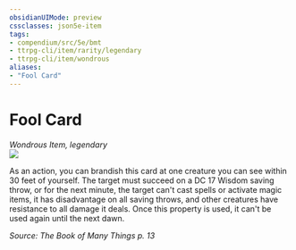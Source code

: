 ```yaml
---
obsidianUIMode: preview
cssclasses: json5e-item
tags:
- compendium/src/5e/bmt
- ttrpg-cli/item/rarity/legendary
- ttrpg-cli/item/wondrous
aliases: 
- "Fool Card"
---
```

# Fool Card
*Wondrous Item, legendary*  
![](/3-Mechanics/CLI/decks/img/deck-of-many-things-01-fool.webp#right)  


As an action, you can brandish this card at one creature you can see within 30 feet of yourself. The target must succeed on a DC 17 Wisdom saving throw, or for the next minute, the target can't cast spells or activate magic items, it has disadvantage on all saving throws, and other creatures have resistance to all damage it deals. Once this property is used, it can't be used again until the next dawn.

*Source: The Book of Many Things p. 13*